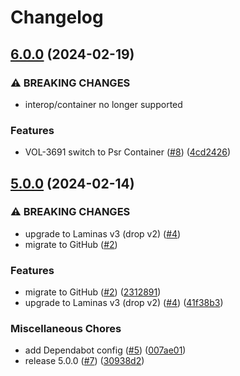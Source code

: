 # Changelog

## [6.0.0](https://github.com/dvsa/olcs-logging/compare/v5.0.0...v6.0.0) (2024-02-19)


### ⚠ BREAKING CHANGES

* interop/container no longer supported

### Features

* VOL-3691 switch to Psr Container ([#8](https://github.com/dvsa/olcs-logging/issues/8)) ([4cd2426](https://github.com/dvsa/olcs-logging/commit/4cd242686884b8fb9feca57281cc3850097beffd))

## [5.0.0](https://github.com/dvsa/olcs-logging/compare/v5.0.0...v5.0.0) (2024-02-14)


### ⚠ BREAKING CHANGES

* upgrade to Laminas v3 (drop v2) ([#4](https://github.com/dvsa/olcs-logging/issues/4))
* migrate to GitHub ([#2](https://github.com/dvsa/olcs-logging/issues/2))

### Features

* migrate to GitHub ([#2](https://github.com/dvsa/olcs-logging/issues/2)) ([2312891](https://github.com/dvsa/olcs-logging/commit/2312891aeb3e67cd17c4fce9dbafe0f0e7c2e099))
* upgrade to Laminas v3 (drop v2) ([#4](https://github.com/dvsa/olcs-logging/issues/4)) ([41f38b3](https://github.com/dvsa/olcs-logging/commit/41f38b368ec4bd6530b04396215e577bb466b494))


### Miscellaneous Chores

* add Dependabot config ([#5](https://github.com/dvsa/olcs-logging/issues/5)) ([007ae01](https://github.com/dvsa/olcs-logging/commit/007ae01591312a1f2c81934c9594bd60dd8cd819))
* release 5.0.0 ([#7](https://github.com/dvsa/olcs-logging/issues/7)) ([30938d2](https://github.com/dvsa/olcs-logging/commit/30938d2828697aeb4193cfd5988bbb16bd201041))
